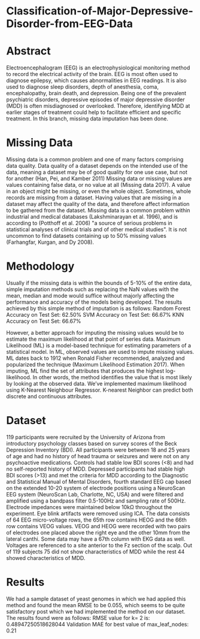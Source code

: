 # Classification-of-Major-Depressive-Disorder-from-EEG-Data

# Abstract

Electroencephalogram (EEG) is an electrophysiological monitoring method to record the electrical activity of the brain. EEG is most often used to diagnose epilepsy, which causes abnormalities in EEG readings. It is also used to diagnose sleep disorders, depth of anesthesia, coma, encephalopathy, brain death, and depression. Being one of the prevalent psychiatric disorders, depressive episodes of major depressive disorder (MDD) is often misdiagnosed or overlooked. Therefore, identifying MDD at earlier stages of treatment could help to facilitate efficient and specific treatment. In this branch, missing data imputation has been done.

# Missing Data

Missing data is a common problem and one of many factors comprising data quality. Data quality of a dataset depends on the intended use of the data, meaning a dataset may be of good quality for one use case, but not for another (Han, Pei, and Kamber 2011)
Missing data or missing values are values containing false data, or no value at all (Missing data 2017). A value in an object might be missing, or even the whole object. Sometimes, whole records are missing from a dataset. Having values that are missing in a dataset may affect the quality of the data, and therefore affect information to be gathered from the dataset. Missing data is a common problem within industrial and medical databases (Lakshminarayan et al. 1996), and is according to (Potthoff et al. 2006) "a source of serious problems in statistical analyses of clinical trials and of other medical studies". It is not uncommon to find datasets containing up to 50% missing values (Farhangfar, Kurgan, and Dy 2008). 

# Methodology
Usually if the missing data is within the bounds of 5-10% of the entire data, simple imputation methods such as replacing the NaN values with the mean, median and mode would suffice without majorly affecting the performance and accuracy of the models being developed. 
The results achieved by this simple method of imputation is as follows:
Random Forest Accuracy on Test Set: 62.50%
SVM Accuracy on Test Set: 66.67%
KNN Accuracy on Test Set: 66.67%

However, a better approach for imputing the missing values would be to estimate the maximum likelihood at that point of series data. 
Maximum Likelihood (ML) is a model-based technique for estimating parameters of a statistical model. In ML, observed values are used to impute missing values. ML dates back to 1912 when Ronald Fisher recommended, analyzed and popularized the technique (Maximum Likelihood Estimation 2017). When imputing, ML find the set of attributes that produces the highest log-likelihood. In other words, the method identifies the value that is most likely by looking at the observed data.  We’ve implemented maximum likelihood using K-Nearest Neighbour Regressor. K-nearest Neighbor can predict both discrete and continuous attributes. 

# Dataset

119 participants were recruited by the University of Arizona from introductory psychology classes based on survey scores of the Beck Depression Inventory (BDI). All participants were between 18 and 25 years of age and had no history of head trauma or seizures and were not on any psychoactive medications. Controls had stable low BDI scores (<8) and had no self-reported history of MDD. Depressed participants had stable high BDI scores (>13) and met the criteria for MDD according to the Diagnostic and Statistical Manual of Mental Disorders, fourth standard EEG cap based on the extended 10-20 system of electrode positions using a NeuroScan EEG system (NeuroScan Lab, Charlotte, NC, USA) and were filtered and amplified using a bandpass filter 0.5-100Hz and sampling rate of 500Hz. Electrode impedances were maintained below 10kΩ throughout the experiment. Eye blink artifacts were removed using ICA. The data consists of 64 EEG micro-voltage rows, the 65th row contains HEOG and the 66th row contains VEOG values. VEOG and HEOG were recorded with two pairs of electrodes one placed above the right eye and the other 10mm from the lateral canthi. Some data may have a 67th column with EKG data as well. Voltages are referenced to a site anterior to the Fz section of the scalp. Out of 119 subjects 75 did not show characteristics of MDD while the rest 44 showed characteristics of MDD.

# Results

We had a sample dataset of yeast genomes in which we had applied this method and found the mean RMSE to be 0.055, which seems to be quite satisfactory post which we had implemented the method on our dataset.  
The results found were as follows:
RMSE value for k= 2 is: 0.48947250518628044
Validation MAE for best value of max_leaf_nodes: 0.21

